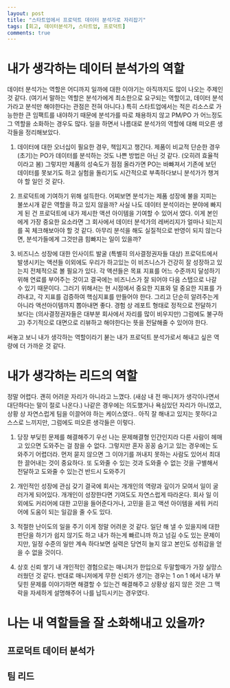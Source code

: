 ```yaml
---
layout: post
title: "스타트업에서 프로덕트 데이터 분석가로 자리잡기"
tags: [회고, 데이터분석가, 스타트업, 프로덕트]
comments: true
---
```

# 내가 생각하는 데이터 분석가의 역할
데이터 분석가는 역할은 어디까지 일까에 대한 이야기는 아직까지도 많이 나오는 주제인 것 같다. (여기서 말하는 역할은 분석가에게 최소한으로 요구되는 역할이고, 데이터 분석가라고 분석만 해야한다는 관점은 전혀 아니다.)
특히 스타트업에서는 적은 리소스로 가능한한 큰 임팩트를 내야하기 때문에 분석가를 따로 채용하지 않고 PM/PO 가 어느정도 그 역할을 소화하는 경우도 많다.
일을 하면서 나름대로 분석가의 역할에 대해 떠오른 생각들을 정리해보았다.

1) 데이터에 대한 오너십이 필요한 경우, 책임지고 챙긴다.
제품이 비교적 단순한 경우(초기)는 PO가 데이터를 분석하는 것도 나쁜 방법은 아닌 것 같다. (오히려 효율적이라고 봄)
그렇지만 제품의 성숙도가 점점 올라가면 PO는 바빠져서 기존에 보던 데이터를 못보기도 하고 실험을 돌리기도 시간적으로 부족하다보니 분석가가 챙겨야 할 일인 것 같다.

2) 프로덕트에 기여하기 위해 설득한다.
어찌보면 분석가는 제품 성장에 불을 지피는 불쏘시개 같은 역할을 하고 있지 않을까?
사실 나도 데이터 분석이라는 분야에 빠지게 된 건 프로덕트에 내가 제시한 액션 아이템을 기여할 수 있어서 였다. 이게 본인에게 가장 중요한 요소라면 그 회사에서 데이터 분석가의 레버리지가 얼마나 되는지를 꼭 체크해보아야 할 것 같다.
아무리 분석을 해도 실질적으로 반영이 되지 않는다면, 분석가들에게 그것만큼 힘빠지는 일이 있을까?

3) 비즈니스 성장에 대한 인사이트 발굴 (특별히 의사결정권자들 대상)
프로덕트에서 발생시키는 액션들 이외에도 우리가 하고있는 이 비즈니스가 건강히 잘 성장하고 있는지 전체적으로 볼 필요가 있다.
각 액션들은 목표 지표를 어느 수준까지 달성하기 위해 연료를 부어주는 것이고 결국에는 비즈니스가 잘 되어야 다음 스탭으로 나갈 수 있기 때문이다.
그러기 위해서는 현 시점에서 중요한 지표와 덜 중요한 지표를 가려내고, 각 지표를 검증하여 핵심지표를 만들어야 한다. 그리고 단순히 알려주는게 아니라 액션아이템까지 뽑아내면 좋다.
경험 상 레포트 형태로 정적으로 전달하기 보다는 (의사결정권자들은 대부분 회사에서 자리를 많이 비우지만) 그럼에도 불구하고) 주기적으로 대면으로 리뷰하고 해야한다는 뜻을 전달해줄 수 있어야 한다.



써놓고 보니 내가 생각하는 역할이라기 볻는 내가 프로덕트 분석가로서 해내고 싶은 역량에 더 가까운 것 같다.


# 내가 생각하는 리드의 역할
정말 어렵다. 괜히 어려운 자리가 아니라고 느꼈다. (새삼 내 전 매니저가 생각이나면서 대단하다는 말이 절로 나온다.)
나같은 경우에는 의도했거나 욕심있던 자리가 아니였고, 상황 상 자연스럽게 팀을 이끌어야 하는 케이스였다..
아직 잘 해내고 있지는 못하다고 스스로 느끼지만, 그럼에도 떠오른 생각들은 이렇다.

1) 당장 부딪힌 문제를 해결해주기
우선 나는 문제해결형 인간인지라 다른 사람이 헤매고 있으면 도와주는 걸 참을 수 없다. 그렇지만 혼자 꽁꽁 숨기고 있는 경우에는 도와주기 어렵더라.
먼저 묻지 않으면 그 이야기를 꺼내지 못하는 사람도 있어서 최대한 끌어내는 것이 중요하다. 또 도와줄 수 있는 것과 도와줄 수 없는 것을 구별해서 전달하고 도와줄 수 있는건 반드시 도와주기

2) 개인적인 성장에 관심 갖기
결국에 회사는 개개인의 역량과 깊이가 모여서 일이 굴러가게 되어있다. 개개인이 성장한다면 기여도도 자연스럽게 따라온다.
회사 일 이외에도 커리어에 대한 고민을 들어준다거나, 고민을 듣고 액션 아이템을 세워 커리어에 도움이 되는 일감을 줄 수도 있다.

3) 적절한 난이도의 일을 주기
이게 정말 어려운 것 같다. 일단 해 낼 수 있을지에 대한 판단을 하기가 쉽지 않기도 하고 내가 하는게 빠르니까 하고 넘길 수도 있는 문제이지만,
일정 수준의 일만 계속 하다보면 실력은 당연히 늘지 않고 본인도 성취감을 얻을 수 없을 것이다.

4) 상호 신뢰 쌓기
내 개인적인 경험으로는 매니저가 한입으로 두말할때가 가장 실망스러웠던 것 같다. 반대로 매니저에게 무한 신뢰가 생기는 경우는 1 on 1 에서 내가 부딪힌 문제를 이야기하면
해결할 수 있는건 해결해주고 상황상 쉽지 않은 것은 그 맥락을 자세하게 설명해주어 나를 납득시키는 경우였다.


# 나는 내 역할들을 잘 소화해내고 있을까?
## 프로덕트 데이터 분석가
## 팀 리드